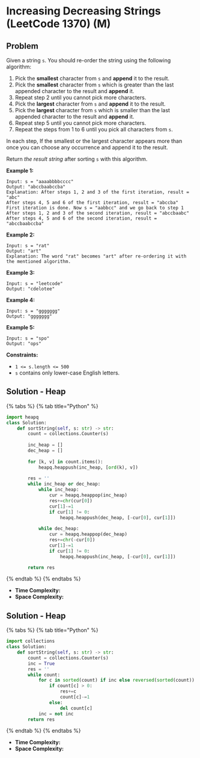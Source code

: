# Increasing Decreasing Strings \(LeetCode 1370\) \(M\)

## Problem



Given a string `s`. You should re-order the string using the following algorithm:

1. Pick the **smallest** character from `s` and **append** it to the result.
2. Pick the **smallest** character from `s` which is greater than the last appended character to the result and **append** it.
3. Repeat step 2 until you cannot pick more characters.
4. Pick the **largest** character from `s` and **append** it to the result.
5. Pick the **largest** character from `s` which is smaller than the last appended character to the result and **append** it.
6. Repeat step 5 until you cannot pick more characters.
7. Repeat the steps from 1 to 6 until you pick all characters from `s`.

In each step, If the smallest or the largest character appears more than once you can choose any occurrence and append it to the result.

Return _the result string_ after sorting `s` with this algorithm.

**Example 1:**

```text
Input: s = "aaaabbbbcccc"
Output: "abccbaabccba"
Explanation: After steps 1, 2 and 3 of the first iteration, result = "abc"
After steps 4, 5 and 6 of the first iteration, result = "abccba"
First iteration is done. Now s = "aabbcc" and we go back to step 1
After steps 1, 2 and 3 of the second iteration, result = "abccbaabc"
After steps 4, 5 and 6 of the second iteration, result = "abccbaabccba"
```

**Example 2:**

```text
Input: s = "rat"
Output: "art"
Explanation: The word "rat" becomes "art" after re-ordering it with the mentioned algorithm.
```

**Example 3:**

```text
Input: s = "leetcode"
Output: "cdelotee"
```

**Example 4:**

```text
Input: s = "ggggggg"
Output: "ggggggg"
```

**Example 5:**

```text
Input: s = "spo"
Output: "ops"
```

**Constraints:**

* `1 <= s.length <= 500`
* `s` contains only lower-case English letters.

## Solution - Heap

{% tabs %}
{% tab title="Python" %}
```python
import heapq
class Solution:
    def sortString(self, s: str) -> str:
        count = collections.Counter(s)
        
        inc_heap = []
        dec_heap = []
        
        for [k, v] in count.items():
            heapq.heappush(inc_heap, [ord(k), v])
        
        res = ''
        while inc_heap or dec_heap:
            while inc_heap:
                cur = heapq.heappop(inc_heap)
                res+=chr(cur[0])
                cur[1]-=1
                if cur[1] != 0:
                    heapq.heappush(dec_heap, [-cur[0], cur[1]])
            
            while dec_heap:
                cur = heapq.heappop(dec_heap)
                res+=chr(-cur[0])
                cur[1]-=1
                if cur[1] != 0:
                    heapq.heappush(inc_heap, [-cur[0], cur[1]])

        return res
```
{% endtab %}
{% endtabs %}

* **Time Complexity:** 
* **Space Complexity:**

## Solution - Heap

{% tabs %}
{% tab title="Python" %}
```python
import collections
class Solution:
    def sortString(self, s: str) -> str:
        count = collections.Counter(s)
        inc = True
        res = ''
        while count:
            for c in sorted(count) if inc else reversed(sorted(count)):
                if count[c] > 0:
                    res+=c
                    count[c]-=1
                else:
                    del count[c]
            inc = not inc
        return res
```
{% endtab %}
{% endtabs %}

* **Time Complexity:** 
* **Space Complexity:**

